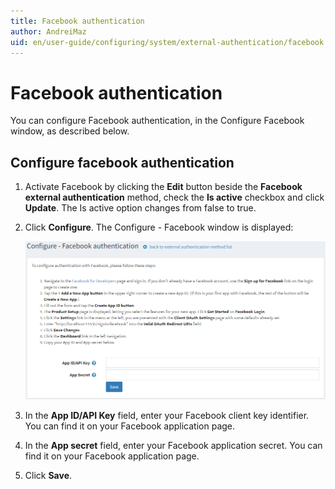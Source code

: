 ```yaml
---
title: Facebook authentication
author: AndreiMaz
uid: en/user-guide/configuring/system/external-authentication/facebook
---
```

# Facebook authentication

You can configure Facebook authentication, in the Configure Facebook window, as described below.

## Configure facebook authentication

1. Activate Facebook by clicking the **Edit** button beside the **Facebook external authentication** method, check the **Is active** checkbox and click **Update**. The Is active option changes from false to true.
1. Click **Configure**. The Configure - Facebook window is displayed:

    ![Facebook](_static/facebook/facebook-auth.png)
1. In the **App ID/API Key** field, enter your Facebook client key identifier. You can find it on your Facebook application page.
1. In the **App secret** field, enter your Facebook application secret. You can find it on your Facebook application page.
1. Click **Save**.

